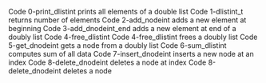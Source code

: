 Code 0-print_dlistint prints all elements of a double list
Code 1-dlistint_t returns number of elements
Code 2-add_nodeint adds a new element at beginning
Code 3-add_dnodeint_end adds a new element at end of a doubly list
Code 4-free_dlistint
Code 4-free_dlistint frees a doubly list
Code 5-get_dnodeint gets a node from a doubly list
Code 6-sum_dlistint computes sum of all data
Code 7-insert_dnodeint inserts a new node at an index
Code 8-delete_dnodeint deletes a node at index
Code 8-delete_dnodeint deletes a node
